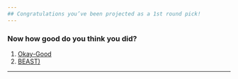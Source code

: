 ```yaml
---
## Congratulations you’ve been projected as a 1st round pick!  
---
```

### Now how good do you think you did?
1. [Okay-Good](Okay-Good/okay-good.md)
2. [BEAST)](Beast/beast.md)

---